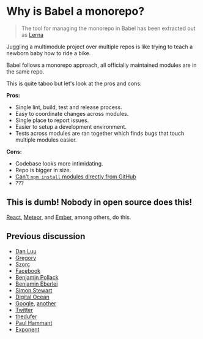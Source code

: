 # Why is Babel a monorepo?

> The tool for managing the monorepo in Babel has been extracted out as [Lerna](https://github.com/lerna/lerna)

Juggling a multimodule project over multiple repos is like trying to teach a newborn baby how to
ride a bike.

Babel follows a monorepo approach, all officially maintained modules are in the same repo.

This is quite taboo but let's look at the pros and cons:

**Pros:**

 * Single lint, build, test and release process.
 * Easy to coordinate changes across modules.
 * Single place to report issues.
 * Easier to setup a development environment.
 * Tests across modules are ran together which finds bugs that touch multiple modules easier.

**Cons:**

 * Codebase looks more intimidating.
 * Repo is bigger in size.
 * [Can't `npm install` modules directly from GitHub](https://github.com/npm/npm/issues/2974)
 * ???

## This is dumb! Nobody in open source does this!

[React](https://github.com/facebook/react/tree/master/packages), [Meteor](https://github.com/meteor/meteor/tree/devel/packages), and [Ember](https://github.com/emberjs/ember.js/tree/master/packages), among others, do this.

## Previous discussion

- [Dan Luu](http://danluu.com/monorepo/)
- [Gregory](http://gregoryszorc.com/blog/2014/09/09/on-monolithic-repositories/)
- [Szorc](http://gregoryszorc.com/blog/2015/02/17/lost-productivity-due-to-non-unified-repositories/)
- [Face](https://www.youtube.com/watch?v=X0VH78ye4yY)[book](https://code.facebook.com/posts/218678814984400/scaling-mercurial-at-facebook/)
- [Benjamin Pollack](http://bitquabit.com/post/unorthodocs-abandon-your-dvcs-and-return-to-sanity/)
- [Benjamin Eberlei](https://qafoo.com/resources/presentations/froscon_2015/monorepos.html)
- [Simon Stewart](http://blog.rocketpoweredjetpants.com/2015/04/monorepo-one-source-code-repository-to.html)
- [Digital Ocean](https://www.digitalocean.com/company/blog/taming-your-go-dependencies/)
- [Google](http://www.infoq.com/presentations/Development-at-Google), [another](https://www.youtube.com/watch?v=W71BTkUbdqE)
- [Twitter](https://www.youtube.com/watch?v=bjh4DHuOf4E)
- [thedufer](http://www.reddit.com/r/programming/comments/1unehr/scaling_mercurial_at_facebook/cek9nkq)
- [Paul Hammant](http://paulhammant.com/categories.html#Trunk_Based_Development)
- [Exponent](https://blog.getexponent.com/universe-exponents-code-base-f12fa236b8e#.9dj8a82be)
